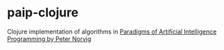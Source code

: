 # paip-clojure

Clojure implementation of algorithms in [Paradigms of Artificial Intelligence Programming by Peter Norvig](https://github.com/norvig/paip-lisp)
